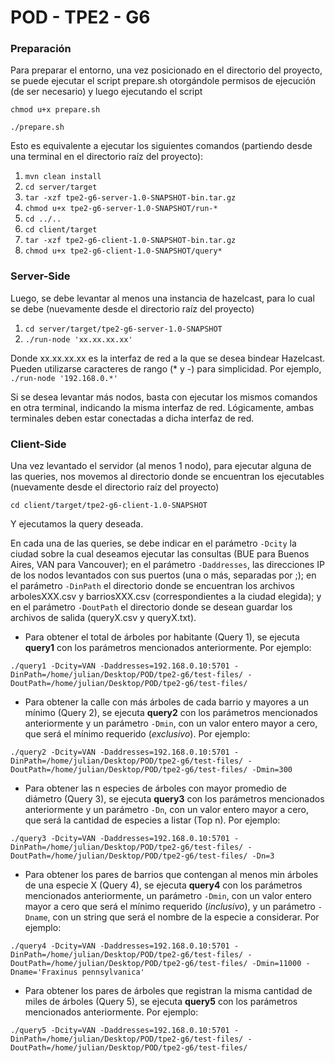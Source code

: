 # POD - TPE2 - G6

### Preparación
Para preparar el entorno, una vez posicionado en el directorio del proyecto, se puede ejecutar el script prepare.sh 
otorgándole permisos de ejecución (de ser necesario) y luego ejecutando el script 

`chmod u+x prepare.sh` 

`./prepare.sh` 

Esto es equivalente a ejecutar los siguientes comandos (partiendo desde una terminal en el directorio raíz del proyecto):

1. `mvn clean install`
2. `cd server/target`
3. `tar -xzf tpe2-g6-server-1.0-SNAPSHOT-bin.tar.gz`
4. `chmod u+x tpe2-g6-server-1.0-SNAPSHOT/run-*`
5. `cd ../..`
6. `cd client/target`
7. `tar -xzf tpe2-g6-client-1.0-SNAPSHOT-bin.tar.gz`
8. `chmod u+x tpe2-g6-client-1.0-SNAPSHOT/query*`

### Server-Side
Luego, se debe levantar al menos una instancia de hazelcast, para lo cual se debe (nuevamente desde el directorio raíz del proyecto)

1. `cd server/target/tpe2-g6-server-1.0-SNAPSHOT`
2. `./run-node 'xx.xx.xx.xx'`

Donde xx.xx.xx.xx es la interfaz de red a la que se desea bindear Hazelcast. Pueden utilizarse caracteres 
de rango (* y -) para simplicidad. Por ejemplo, ` ./run-node '192.168.0.*'`

Si se desea levantar más nodos, basta con ejecutar los mismos comandos en otra terminal, indicando la misma interfaz de red.
Lógicamente, ambas terminales deben estar conectadas a dicha interfaz de red.

### Client-Side
Una vez levantado el servidor (al menos 1 nodo), para ejecutar alguna de las queries, nos movemos al directorio donde 
se encuentran los ejecutables (nuevamente desde el directorio raíz del proyecto)

`cd client/target/tpe2-g6-client-1.0-SNAPSHOT`

Y ejecutamos la query deseada.

En cada una de las queries, se debe indicar en el parámetro `-Dcity` la ciudad sobre la cual
deseamos ejecutar las consultas (BUE para Buenos Aires, VAN para Vancouver); en el parámetro
`-Daddresses`, las direcciones IP de los nodos levantados con sus puertos (una o más, separadas por ;);
en el parámetro `-DinPath` el directorio donde se encuentran los archivos arbolesXXX.csv y barriosXXX.csv 
(correspondientes a la ciudad elegida); y en el parámetro `-DoutPath` el directorio donde se desean 
guardar los archivos de salida (queryX.csv y queryX.txt).

- Para obtener el total de árboles por habitante (Query 1), se ejecuta **query1** con los parámetros 
mencionados anteriormente. Por ejemplo:

`./query1 -Dcity=VAN -Daddresses=192.168.0.10:5701 -DinPath=/home/julian/Desktop/POD/tpe2-g6/test-files/ -DoutPath=/home/julian/Desktop/POD/tpe2-g6/test-files/`

- Para obtener la calle con más árboles de cada barrio y mayores a un mínimo (Query 2), se ejecuta **query2** con los parámetros 
mencionados anteriormente y un parámetro `-Dmin`, con un valor entero mayor a cero, que será el mínimo requerido (*exclusivo*). Por ejemplo:

`./query2 -Dcity=VAN -Daddresses=192.168.0.10:5701 -DinPath=/home/julian/Desktop/POD/tpe2-g6/test-files/ -DoutPath=/home/julian/Desktop/POD/tpe2-g6/test-files/ -Dmin=300`

- Para obtener las n especies de árboles con mayor promedio de diámetro (Query 3), se ejecuta **query3** con los parámetros 
mencionados anteriormente y un parámetro `-Dn`, con un valor entero mayor a cero, que será la cantidad de especies a listar (Top n). Por ejemplo:

`./query3 -Dcity=VAN -Daddresses=192.168.0.10:5701 -DinPath=/home/julian/Desktop/POD/tpe2-g6/test-files/ -DoutPath=/home/julian/Desktop/POD/tpe2-g6/test-files/ -Dn=3`

- Para obtener los pares de barrios que contengan al menos min árboles de una especie X (Query 4), se ejecuta **query4** con los parámetros 
mencionados anteriormente, un parámetro `-Dmin`, con un valor entero mayor a cero que será el mínimo requerido (*inclusivo*), y un parámetro `-Dname`, con un 
string que será el nombre de la especie a considerar. Por ejemplo:

`./query4 -Dcity=VAN -Daddresses=192.168.0.10:5701 -DinPath=/home/julian/Desktop/POD/tpe2-g6/test-files/ -DoutPath=/home/julian/Desktop/POD/tpe2-g6/test-files/ -Dmin=11000 -Dname='Fraxinus pennsylvanica'`
 
- Para obtener los pares de árboles que registran la misma cantidad de miles de árboles (Query 5), se ejecuta **query5** con los parámetros 
mencionados anteriormente. Por ejemplo:

`./query5 -Dcity=VAN -Daddresses=192.168.0.10:5701 -DinPath=/home/julian/Desktop/POD/tpe2-g6/test-files/ -DoutPath=/home/julian/Desktop/POD/tpe2-g6/test-files/`